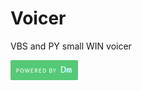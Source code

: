 # Voicer

VBS and PY small WIN voicer

[![N|Solid](https://raw.githubusercontent.com/DormantMan/KlgEdu/master/thumb.png)](https://dormantman.tilda.ws/)

